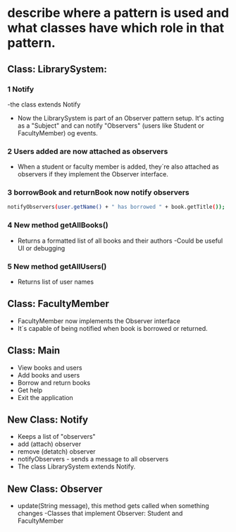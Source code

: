 # describe  where a pattern is used and what classes have which role in that pattern.

 ## Class: LibrarySystem:

 ### 1 Notify
 -the class extends Notify
- Now the LibrarySystem is part of an Observer pattern setup. It's acting as a "Subject" and can notify "Observers" (users like Student or FacultyMember) og events.

### 2 Users added are now attached as observers
- When a student or faculty member is added, they´re also attached as observers if they implement the Observer interface.

### 3 borrowBook and returnBook now notify observers
 ```bash
notifyObservers(user.getName() + " has borrowed " + book.getTitle());
 ```

### 4 New method getAllBooks()
- Returns a formatted list of all books and their authors
-Could be useful UI or debugging

### 5 New method getAllUsers()
- Returns list of user names

## Class: FacultyMember

-   FacultyMember now implements the Observer interface
- It´s capable of being notified when book is borrowed or returned.

## Class: Main
- View books and users
- Add books and users
- Borrow and return books
- Get help
- Exit the application

## New Class: Notify
- Keeps a list of "observers"
- add (attach) observer
- remove (detatch) observer
- notifyObservers - sends a message to all observers
- The class LibrarySystem extends Notify.

## New Class: Observer
- update(String message), this method gets called when something changes
-Classes that implement Observer: Student and FacultyMember

